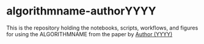 # algorithmname-authorYYYY

This is the repository holding the notebooks, scripts, workflows, and figures
for using the ALGORITHMNAME from the paper by [Author (YYYY)](https://www.ncbi.nlm.nih.gov/pubmed/)